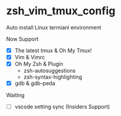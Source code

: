 # zsh_vim_tmux_config

Auto install Linux termianl environment

Now Support
- [x] The latest tmux & Oh My Tmux!
- [x] Vim & Vimrc
- [x] Oh My Zsh & Plugin
  - zsh-autosuggestions
  - zsh-syntax-highlighting
- [x] gdb & gdb-peda

Waiting 
- [ ] vscode setting sync (Insiders Support)
